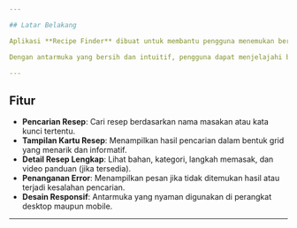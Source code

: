 ```yaml
---

## Latar Belakang

Aplikasi **Recipe Finder** dibuat untuk membantu pengguna menemukan berbagai resep masakan dari seluruh dunia dengan mudah dan cepat. Terinspirasi dari kebutuhan sehari-hari akan ide memasak yang praktis, aplikasi ini memanfaatkan API dari [TheMealDB](https://www.themealdb.com/api.php) untuk menyediakan data resep secara real-time.

Dengan antarmuka yang bersih dan intuitif, pengguna dapat menjelajahi beragam menu mulai dari makanan tradisional hingga internasional, lengkap dengan bahan-bahan, langkah memasak, dan tautan video tutorial.

---
```


## Fitur

* **Pencarian Resep**: Cari resep berdasarkan nama masakan atau kata kunci tertentu.
* **Tampilan Kartu Resep**: Menampilkan hasil pencarian dalam bentuk grid yang menarik dan informatif.
* **Detail Resep Lengkap**: Lihat bahan, kategori, langkah memasak, dan video panduan (jika tersedia).
* **Penanganan Error**: Menampilkan pesan jika tidak ditemukan hasil atau terjadi kesalahan pencarian.
* **Desain Responsif**: Antarmuka yang nyaman digunakan di perangkat desktop maupun mobile.

---

